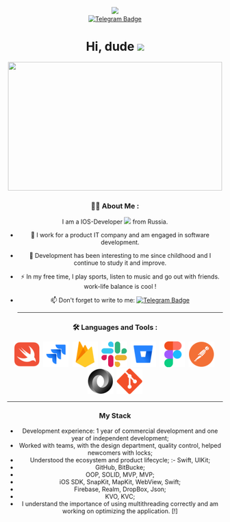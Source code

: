 <div id="header" align="center">
  <img src="https://media.giphy.com/media/VuZhSgPi5ItibCdSoZ/giphy.gif?cid=ecf05e47bsm6bd1vddurj1bly5zsvlrzxijx86wbonloecxh&ep=v1_gifs_related&rid=giphy.gif&ct=s" width="100"/>
  
<div id="badges">
  <a href="https://t.me/heavydopedepression">
    <img src="https://img.shields.io/badge/Telegram-blue?style=for-the-badge&logo=telegram&logoColor=white" alt="Telegram Badge"/>
  </a>
</div>

<h1>
  Hi, dude
  <img src="https://media.giphy.com/media/hvRJCLFzcasrR4ia7z/giphy.gif" width="30px"/>
</h1>

<div align="center">
  <img src="https://media.giphy.com/media/v1.Y2lkPTc5MGI3NjExNnZnNjl5ZHNnajRzejVnMmN0YTlqMWVrZ3Excm9oMWwwbnRjNHlrZCZlcD12MV9zdGlja2Vyc19zZWFyY2gmY3Q9cw/HQp9pMIlKV6zQiBlBi/giphy.gif" width="500" height="300"/>
</div>

### :man_technologist: About Me :
I am a IOS-Developer <img src="https://media.giphy.com/media/WUlplcMpOCEmTGBtBW/giphy.gif" width="30"> from Russia.
- :telescope: I work for a product IT company and am engaged in software development.

- :seedling: Development has been interesting to me since childhood and I continue to study it and improve.

- :zap: In my free time, I play sports, listen to music and go out with friends. work-life balance is cool !

- :mailbox: Don't forget to write to me: [![Telegram Badge](https://img.shields.io/badge/-telegram-blue?style=flat&logo=Telegram&logoColor=white)](https://t.me/heavydopedepression)

  ---

### :hammer_and_wrench: Languages and Tools :
<div>
  <img src="https://github.com/devicons/devicon/blob/master/icons/swift/swift-original.svg" title="Swift" alt="Swift" width="60" height="60"/>&nbsp;
  <img src="https://github.com/devicons/devicon/blob/master/icons/jira/jira-original.svg" title="Jira" alt="Jira" width="60" height="60"/>&nbsp;
  <img src="https://github.com/devicons/devicon/blob/master/icons/firebase/firebase-original.svg" title="Firebase" alt="Firebase" width="60" height="60"/>&nbsp;
  <img src="https://github.com/devicons/devicon/blob/master/icons/slack/slack-original.svg" title="Slack" alt="Slack" width="60" height="60"/>&nbsp;
  <img src="https://github.com/devicons/devicon/blob/master/icons/bitbucket/bitbucket-original.svg" title="Bitbucket" alt="Bitbucket" width="60" height="60"/>&nbsp;
  <img src="https://github.com/devicons/devicon/blob/master/icons/figma/figma-original.svg" title="Figma" alt="Figma" width="60" height="60"/>&nbsp;
  <img src="https://github.com/devicons/devicon/blob/master/icons/postman/postman-original.svg" title="Postman" alt="Postman" width="60" height="60"/>&nbsp;
  <img src="https://github.com/devicons/devicon/blob/master/icons/json/json-original.svg" title="Json" alt="Json" width="60" height="60"/>&nbsp;
  <img src="https://github.com/devicons/devicon/blob/master/icons/git/git-original.svg" title="Git" **alt="Git" width="60" height="60"/>
</div>

---
###  My Stack
- Development experience: 1 year of commercial development and one year of independent development;
- Worked with teams, with the design department, quality control, helped newcomers with locks;
- Understood the ecosystem and product lifecycle;
:- Swift, UIKit;
- GitHub, BitBucke;
- OOP, SOLID, MVP, MVP;
- iOS SDK, SnapKit, MapKit, WebView, Swift;
- Firebase, Realm, DropBox, Json;
- KVO, KVC;
- I understand the importance of using multithreading correctly and am working on optimizing the application. [!]

  
</div>
